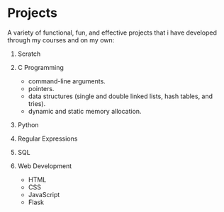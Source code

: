 # Projects

A variety of functional, fun, and effective projects that i have developed through my courses and on my own:

1. Scratch
1. C Programming

   - command-line arguments.
   - pointers.
   - data structures (single and double linked lists, hash tables, and tries).
   - dynamic and static memory allocation.

1. Python
1. Regular Expressions
1. SQL
1. Web Development
    - HTML
    - CSS
    - JavaScript
    - Flask
